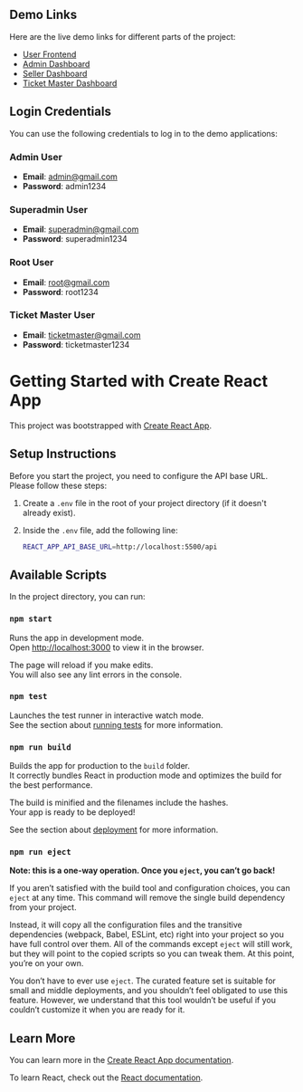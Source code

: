 ## Demo Links

Here are the live demo links for different parts of the project:

- [User Frontend](https://shopplusplus.tech)
- [Admin Dashboard](https://admin.shopplusplus.tech)
- [Seller Dashboard](https://seller.shopplusplus.tech)
- [Ticket Master Dashboard](https://ticketmaster.shopplusplus.tech)

## Login Credentials

You can use the following credentials to log in to the demo applications:

### Admin User
- **Email**: admin@gmail.com
- **Password**: admin1234

### Superadmin User
- **Email**: superadmin@gmail.com
- **Password**: superadmin1234

### Root User
- **Email**: root@gmail.com
- **Password**: root1234

### Ticket Master User
- **Email**: ticketmaster@gmail.com
- **Password**: ticketmaster1234

# Getting Started with Create React App

This project was bootstrapped with [Create React App](https://github.com/facebook/create-react-app).

## Setup Instructions

Before you start the project, you need to configure the API base URL. Please follow these steps:

1. Create a `.env` file in the root of your project directory (if it doesn't already exist).
2. Inside the `.env` file, add the following line:

    ```bash
    REACT_APP_API_BASE_URL=http://localhost:5500/api
    ```

## Available Scripts

In the project directory, you can run:

### `npm start`

Runs the app in development mode.\
Open [http://localhost:3000](http://localhost:3000) to view it in the browser.

The page will reload if you make edits.\
You will also see any lint errors in the console.

### `npm test`

Launches the test runner in interactive watch mode.\
See the section about [running tests](https://facebook.github.io/create-react-app/docs/running-tests) for more information.

### `npm run build`

Builds the app for production to the `build` folder.\
It correctly bundles React in production mode and optimizes the build for the best performance.

The build is minified and the filenames include the hashes.\
Your app is ready to be deployed!

See the section about [deployment](https://facebook.github.io/create-react-app/docs/deployment) for more information.

### `npm run eject`

**Note: this is a one-way operation. Once you `eject`, you can’t go back!**

If you aren’t satisfied with the build tool and configuration choices, you can `eject` at any time. This command will remove the single build dependency from your project.

Instead, it will copy all the configuration files and the transitive dependencies (webpack, Babel, ESLint, etc) right into your project so you have full control over them. All of the commands except `eject` will still work, but they will point to the copied scripts so you can tweak them. At this point, you’re on your own.

You don’t have to ever use `eject`. The curated feature set is suitable for small and middle deployments, and you shouldn’t feel obligated to use this feature. However, we understand that this tool wouldn’t be useful if you couldn’t customize it when you are ready for it.

## Learn More

You can learn more in the [Create React App documentation](https://facebook.github.io/create-react-app/docs/getting-started).

To learn React, check out the [React documentation](https://reactjs.org/).

